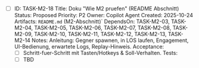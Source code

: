 - [ ] ID: TASK-M2-18
  Title: Doku "Wie M2 pruefen" (README Abschnitt)
  Status: Proposed
  Priority: P2
  Owner: Copilot Agent
  Created: 2025-10-24
  Artifacts: `README.md` (M2-Abschnitt)`
  DependsOn: TASK-M2-03, TASK-M2-04, TASK-M2-05, TASK-M2-06, TASK-M2-07, TASK-M2-08, TASK-M2-09, TASK-M2-10, TASK-M2-11, TASK-M2-12, TASK-M2-13, TASK-M2-14
  Notes:
  Anleitung: Gegner spawnen, in LOS laufen, Engagement, UI-Bedienung, erwartete Logs, Replay-Hinweis.
  Acceptance:
  - [ ] Schritt-fuer-Schritt mit Tasten/Hotkeys & Soll-Verhalten.
  Tests:
  - [ ] TBD
